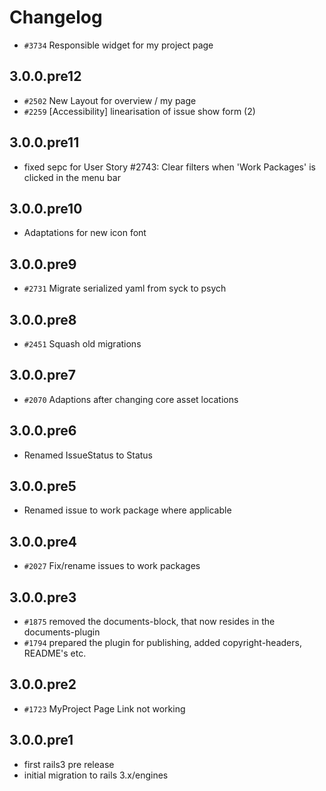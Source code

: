<!---- copyright
OpenProject is a project management system.
Copyright (C) 2011-2013 the OpenProject Foundation (OPF)

This program is free software; you can redistribute it and/or
modify it under the terms of the GNU General Public License version 3.

This program is distributed in the hope that it will be useful,
but WITHOUT ANY WARRANTY; without even the implied warranty of
MERCHANTABILITY or FITNESS FOR A PARTICULAR PURPOSE.  See the
GNU General Public License for more details.

You should have received a copy of the GNU General Public License
along with this program; if not, write to the Free Software
Foundation, Inc., 51 Franklin Street, Fifth Floor, Boston, MA  02110-1301, USA.

See doc/COPYRIGHT.md for more details.

++-->

# Changelog

* `#3734` Responsible widget for my project page

## 3.0.0.pre12

* `#2502` New Layout for overview / my page
* `#2259` [Accessibility] linearisation of issue show form (2)

## 3.0.0.pre11

* fixed sepc for User Story #2743: Clear filters when 'Work Packages' is clicked in the menu bar

## 3.0.0.pre10

* Adaptations for new icon font

## 3.0.0.pre9

* `#2731` Migrate serialized yaml from syck to psych

## 3.0.0.pre8

* `#2451` Squash old migrations

## 3.0.0.pre7

* `#2070` Adaptions after changing core asset locations

## 3.0.0.pre6

* Renamed IssueStatus to Status

## 3.0.0.pre5

* Renamed issue to work package where applicable

## 3.0.0.pre4

* `#2027` Fix/rename issues to work packages

## 3.0.0.pre3

* `#1875` removed the documents-block, that now resides in the documents-plugin
* `#1794` prepared the plugin for publishing, added copyright-headers, README's etc.

## 3.0.0.pre2

* `#1723` MyProject Page Link not working

## 3.0.0.pre1

* first rails3 pre release
* initial migration to rails 3.x/engines

